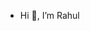 - Hi 👋, I’m Rahul

<!---
mr-rahul002/mr-rahul002 is a ✨ special ✨ repository because its `README.md` (this file) appears on your GitHub profile.
You can click the Preview link to take a look at your changes.
--->

